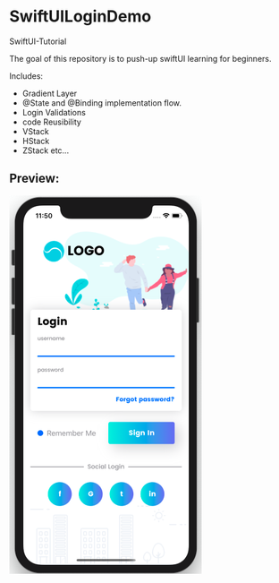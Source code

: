 # SwiftUILoginDemo
SwiftUI-Tutorial


The goal of this repository is to push-up swiftUI learning for beginners.

Includes:
- Gradient Layer
- @State and @Binding implementation flow.
- Login Validations
- code Reusibility
- VStack
- HStack
- ZStack etc...

Preview:
---------------------------
![Image description](https://github.com/AbhiMakadia/SwiftUILoginDemo/blob/master/SwiftUI_MVVM/Resources/Preview.png)
